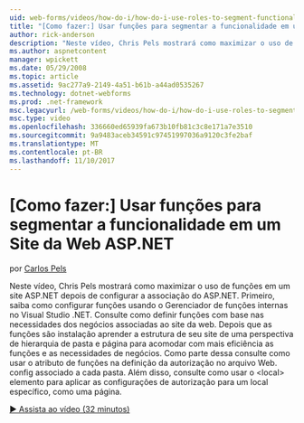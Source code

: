 ```yaml
---
uid: web-forms/videos/how-do-i/how-do-i-use-roles-to-segment-functionality-in-an-aspnet-web-site
title: "[Como fazer:] Usar funções para segmentar a funcionalidade em um Site ASP.NET | Microsoft Docs"
author: rick-anderson
description: "Neste vídeo, Chris Pels mostrará como maximizar o uso de funções em um site ASP.NET depois de configurar a associação do ASP.NET. Primeiro, saiba como configurar rol..."
ms.author: aspnetcontent
manager: wpickett
ms.date: 05/29/2008
ms.topic: article
ms.assetid: 9ac277a9-2149-4a51-b61b-a44ad0535267
ms.technology: dotnet-webforms
ms.prod: .net-framework
msc.legacyurl: /web-forms/videos/how-do-i/how-do-i-use-roles-to-segment-functionality-in-an-aspnet-web-site
msc.type: video
ms.openlocfilehash: 336660ed65939fa673b10fb81c3c8e171a7e3510
ms.sourcegitcommit: 9a9483aceb34591c97451997036a9120c3fe2baf
ms.translationtype: MT
ms.contentlocale: pt-BR
ms.lasthandoff: 11/10/2017
---
```

<a name="how-do-i-use-roles-to-segment-functionality-in-an-aspnet-web-site"></a>[Como fazer:] Usar funções para segmentar a funcionalidade em um Site da Web ASP.NET
====================
por [Carlos Pels](https://twitter.com/chrispels)

Neste vídeo, Chris Pels mostrará como maximizar o uso de funções em um site ASP.NET depois de configurar a associação do ASP.NET. Primeiro, saiba como configurar funções usando o Gerenciador de funções internas no Visual Studio .NET. Consulte como definir funções com base nas necessidades dos negócios associadas ao site da web. Depois que as funções são instalação aprender a estrutura de seu site de uma perspectiva de hierarquia de pasta e página para acomodar com mais eficiência as funções e as necessidades de negócios. Como parte dessa consulte como usar o atributo de funções na definição da autorização no arquivo Web. config associado a cada pasta. Além disso, consulte como usar o &lt;local&gt; elemento para aplicar as configurações de autorização para um local específico, como uma página.

[&#9654; Assista ao vídeo (32 minutos)](https://channel9.msdn.com/Blogs/ASP-NET-Site-Videos/how-do-i-use-roles-to-segment-functionality-in-an-aspnet-web-site)
